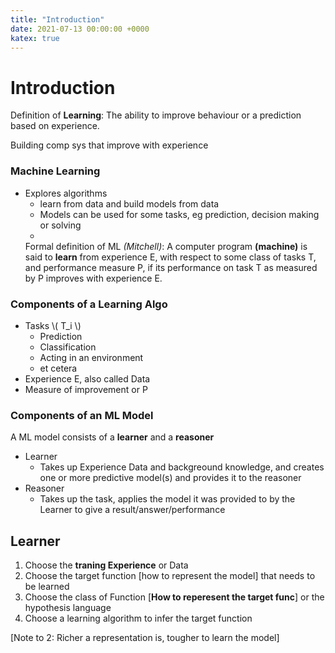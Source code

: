 ```yaml
---
title: "Introduction"
date: 2021-07-13 00:00:00 +0000
katex: true
---
```

# Introduction
Definition of **Learning**: The ability to improve behaviour or a prediction based on experience.

  Building comp sys that improve with experience
  
### Machine Learning 
- Explores algorithms
    - learn from data and build models from data
    - Models can be used for some tasks, eg prediction, decision making or solving
    - 
  Formal definition of ML _(Mitchell)_: A computer program **(machine)** is said to **learn** from experience E, with respect to some class of tasks T, and performance measure P, if its performance on task T as measured by P improves with experience E.
### Components of a Learning Algo
  - Tasks \\( T_i \\)
    - Prediction
    - Classification
    - Acting in an environment
    - et cetera
  - Experience E, also called Data
  - Measure of improvement or P
 ### Components of an ML Model
A ML model consists of a **learner** and a **reasoner**
- Learner
  - Takes up Experience Data and backgreound knowledge, and creates one or more predictive model(s) and provides it to the reasoner
- Reasoner
  - Takes up the task, applies the model it was provided to by the Learner to give a result/answer/performance

## Learner
1. Choose the **traning Experience** or Data
2. Choose the target function [how to represent the model] that needs to be learned
3. Choose the class of Function [**How to reperesent the target func**] or the hypothesis language
4. Choose a learning algorithm to infer the target function

[Note to 2: Richer a representation is, tougher to learn the model]

